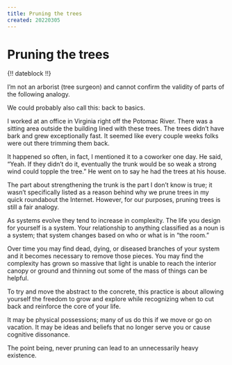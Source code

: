 ```yaml
---
title: Pruning the trees
created: 20220305
---
```


# Pruning the trees

{!! dateblock !!}

I’m not an arborist (tree surgeon) and cannot confirm the validity of parts of the following analogy.

We could probably also call this: back to basics.

I worked at an office in Virginia right off the Potomac River. There was a sitting area outside the building lined with these trees. The trees didn’t have bark and grew exceptionally fast. It seemed like every couple weeks folks were out there trimming them back.

It happened so often, in fact, I mentioned it to a coworker one day. He said, “Yeah. If they didn’t do it, eventually the trunk would be so weak a strong wind could topple the tree.” He went on to say he had the trees at his house.

The part about strengthening the trunk is the part I don’t know is true; it wasn’t specifically listed as a reason behind why we prune trees in my quick roundabout the Internet. However, for our purposes, pruning trees is still a fair analogy.

As systems evolve they tend to increase in complexity. The life you design for yourself is a system. Your relationship to anything classified as a noun is a system; that system changes based on who or what is in “the room.”

Over time you may find dead, dying, or diseased branches of your system and it becomes necessary to remove those pieces. You may find the complexity has grown so massive that light is unable to reach the interior canopy or ground and thinning out some of the mass of things can be helpful. 

To try and move the abstract to the concrete, this practice is about allowing yourself the freedom to grow and explore while recognizing when to cut back and reinforce the core of your life.

It may be physical possessions; many of us do this if we move or go on vacation. It may be ideas and beliefs that no longer serve you or cause cognitive dissonance.

The point being, never pruning can lead to an unnecessarily heavy existence.
